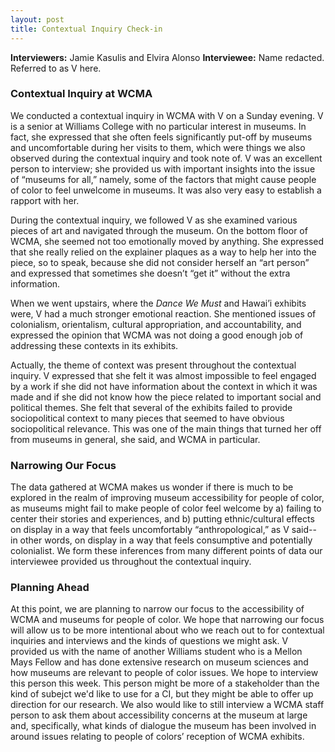 ```yaml
---
layout: post
title: Contextual Inquiry Check-in
---
```

**Interviewers:** Jamie Kasulis and Elvira Alonso
**Interviewee:** Name redacted. Referred to as V here.

### Contextual Inquiry at WCMA
We conducted a contextual inquiry in WCMA with V on a Sunday evening. V is a senior at Williams College with no particular interest in museums. In fact, she expressed that she often feels significantly put-off by museums and uncomfortable during her visits to them, which were things we also observed during the contextual inquiry and took note of. V was an excellent person to interview; she provided us with important insights into the issue of “museums for all,” namely, some of the factors that might cause people of color to feel unwelcome in museums. It was also very easy to establish a rapport with her.

During the contextual inquiry, we followed V as she examined various pieces of art and navigated through the museum. On the bottom floor of WCMA, she seemed not too emotionally moved by anything. She expressed that she really relied on the explainer plaques as a way to help her into the piece, so to speak, because she did not consider herself an “art person” and expressed that sometimes she doesn’t “get it” without the extra information.

When we went upstairs, where the *Dance We Must* and Hawai’i exhibits were, V had a much stronger emotional reaction. She mentioned issues of colonialism, orientalism, cultural appropriation, and accountability, and expressed the opinion that WCMA was not doing a good enough job of addressing these contexts in its exhibits.

Actually, the theme of context was present throughout the contextual inquiry. V expressed that she felt it was almost impossible to feel engaged by a work if she did not have information about the context in which it was made and if she did not know how the piece related to important social and political themes. She felt that several of the exhibits failed to provide sociopolitical context to many pieces that seemed to have obvious sociopolitical relevance. This was one of the main things that turned her off from museums in general, she said, and WCMA in particular.

### Narrowing Our Focus
The data gathered at WCMA makes us wonder if there is much to be explored in the realm of improving museum accessibility for people of color, as museums might fail to make people of color feel welcome by a) failing to center their stories and experiences, and b) putting ethnic/cultural effects on display in a way that feels uncomfortably “anthropological,” as V said-- in other words, on display in a way that feels consumptive and potentially colonialist. We form these inferences from many different points of data our interviewee provided us throughout the contextual inquiry.

### Planning Ahead
At this point, we are planning to narrow our focus to the accessibility of WCMA and museums for people of color. We hope that narrowing our focus will allow us to be more intentional about who we reach out to for contextual inquiries and interviews and the kinds of questions we might ask. V provided us with the name of another Williams student who is a Mellon Mays Fellow and has done extensive research on museum sciences and how museums are relevant to people of color issues. We hope to interview this person this week. This person might be more of a stakeholder than the kind of subejct we'd like to use for a CI, but they might be able to offer up direction for our research. We also would like to still interview a WCMA staff person to ask them about accessibility concerns at the museum at large and, specifically, what kinds of dialogue the museum has been involved in around issues relating to people of colors’ reception of WCMA exhibits.
